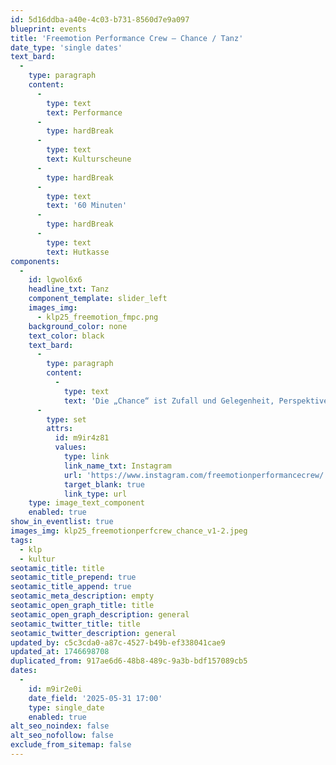 ```yaml
---
id: 5d16ddba-a40e-4c03-b731-8560d7e9a097
blueprint: events
title: 'Freemotion Performance Crew – Chance / Tanz'
date_type: 'single dates'
text_bard:
  -
    type: paragraph
    content:
      -
        type: text
        text: Performance
      -
        type: hardBreak
      -
        type: text
        text: Kulturscheune
      -
        type: hardBreak
      -
        type: text
        text: '60 Minuten'
      -
        type: hardBreak
      -
        type: text
        text: Hutkasse
components:
  -
    id: lgwol6x6
    headline_txt: Tanz
    component_template: slider_left
    images_img:
      - klp25_freemotion_fmpc.png
    background_color: none
    text_color: black
    text_bard:
      -
        type: paragraph
        content:
          -
            type: text
            text: 'Die „Chance“ ist Zufall und Gelegenheit, Perspektive und Möglichkeit. Im gleichnamigen Tanzstück der Freemotion Performance Crew geschieht (fast) alles jedes Mal zum ersten Mal. Unter der Leitung von Jana Mendelski lassen die Tänzer*innen Bilder und Momente entstehen, die auf Improvisation und Spiel, Verbindung und Auflösung beruhen. Jeder Durchlauf ist einzigartig und bietet die Chance, etwas Neues entstehen zu lassen. Ein Fest der Magie des Zufalls und der Kraft der Verbindung!'
      -
        type: set
        attrs:
          id: m9ir4z81
          values:
            type: link
            link_name_txt: Instagram
            url: 'https://www.instagram.com/freemotionperformancecrew/'
            target_blank: true
            link_type: url
    type: image_text_component
    enabled: true
show_in_eventlist: true
images_img: klp25_freemotionperfcrew_chance_v1-2.jpeg
tags:
  - klp
  - kultur
seotamic_title: title
seotamic_title_prepend: true
seotamic_title_append: true
seotamic_meta_description: empty
seotamic_open_graph_title: title
seotamic_open_graph_description: general
seotamic_twitter_title: title
seotamic_twitter_description: general
updated_by: c5c3cda0-a87c-4527-b49b-ef338041cae9
updated_at: 1746698708
duplicated_from: 917ae6d6-48b8-489c-9a3b-bdf157089cb5
dates:
  -
    id: m9ir2e0i
    date_field: '2025-05-31 17:00'
    type: single_date
    enabled: true
alt_seo_noindex: false
alt_seo_nofollow: false
exclude_from_sitemap: false
---
```

